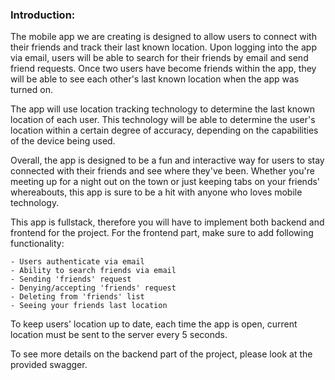 ### Introduction:

The mobile app we are creating is designed to allow users to connect with their friends and track their last known location. Upon logging into the app via email, users will be able to search for their friends by email and send friend requests. Once two users have become friends within the app, they will be able to see each other's last known location when the app was turned on.

The app will use location tracking technology to determine the last known location of each user. This technology will be able to determine the user's location within a certain degree of accuracy, depending on the capabilities of the device being used.

Overall, the app is designed to be a fun and interactive way for users to stay connected with their friends and see where they've been. Whether you're meeting up for a night out on the town or just keeping tabs on your friends' whereabouts, this app is sure to be a hit with anyone who loves mobile technology.

This app is fullstack, therefore you will have to implement both backend and frontend for the project. For the frontend part, make sure to add following functionality:

    - Users authenticate via email
    - Ability to search friends via email
    - Sending 'friends' request
    - Denying/accepting 'friends' request
    - Deleting from 'friends' list
    - Seeing your friends last location

To keep users' location up to date, each time the app is open, current location must be sent to the server every 5 seconds.

To see more details on the backend part of the project, please look at the provided swagger.
